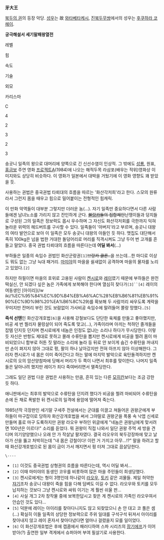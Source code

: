 **牙大王**

[북두의 권](%EB%B6%81%EB%91%90%EC%9D%98%20%EA%B6%8C.md)의 등장 악당.
[성우](%EC%84%B1%EC%9A%B0.md)는 故 [와타베타케시](%EC%99%80%ED%83%80%EB%B2%A0%20%ED%83%80%EC%BC%80%EC%8B%9C.md), [진북두무쌍](%EC%A7%84%20%EB%B6%81%EB%91%90%EB%AC%B4%EC%8C%8D.md)에서의 성우는 [후쿠하라 코헤이](%ED%9B%84%EC%BF%A0%ED%95%98%EB%9D%BC%20%EC%BD%94%ED%97%A4%EC%9D%B4.md).

**궁극해설서 세기말패왕열전**

레벨

힘

속도

기술

외모

카리스마

C

4

2

3

2

3

  
송곳니 일족의 왕으로 대머리에 양쪽으로 긴 신선수염이 인상적. 그 밖에도 [성룡](%EC%84%B1%EB%A3%A1.md), 원표,
[홍금보](%ED%99%8D%EA%B8%88%EB%B3%B4.md) 주연 영화
[프로젝트A](%ED%94%84%EB%A1%9C%EC%A0%9D%ED%8A%B8A.md)(1984)에 나오는 해적두목 라삼포(배우는
적위)영화상 이미지와도 상당히 비슷하다. 이 영화가 일본에서 대박을 거뒀기에 이 영화 영향도 꽤 받았을 듯.

사용하는 권법은 중국권법 타뢰대의 흐름을 따르는 '화산각저희'라고 한다. 스모의 원류라서 그런지 몸을 때우고 힘으로 밀어붙이는 전형적인
힘캐릭.

이 만화 악역들이 대부분 그렇지만 더러운 놈(...). 자기 일족만 중요하다면서 다른 사람들에겐 남녀노소를 가리지 않고 잔인하게 군다.
<del>[블랑카](%EB%B8%94%EB%9E%91%EC%B9%B4.md)들의 집합체인</del>난쟁이들과 덩치들로 구성된 그의
일족은 정보력도 몹시 우수하며 그 자신도 화산각저회를 극한까지 익혀 놀라운 위력의 헤드버트를 구사할 수 있다. 일족들이 '아버지'라고
부르며, 송곳니 대왕의 여타 발언으로 보아 이 일족은 모두 송곳니 대왕의 아들인 듯 하다. 맷집도 대단해서 족히 100kg은 넘을 법한
거대한 돌덩어리로 머리를 직격시켜도 그냥 두어 번 고개를 흔들고 말았다. 중국 권법 타뢰대의 흐름을 따른다는데 **어딜 봐서**(...)

부하들은 일종의 속임수 권법인 화산군랑권`[1]`<del>브랑카 클론..</del>을 쓰는데...한 마디로 이상도 뭐도 없는 그냥 늑대
패거리. [마미야](%EB%A7%88%EB%AF%B8%EC%95%BC%28%EB%B6%81%EB%91%90%EC%9D%98%20%EA%B6%8C%29.md)의 마을을 쉴새없이 공격하며 마을의 물자를 노리고 있었다.`[2]`

하지만 하필이면 마을의 호위로 고용된 사람이 [켄시로](%EC%BC%84%EC%8B%9C%EB%A1%9C.md)와
[레이](%EB%A0%88%EC%9D%B4%28%EB%B6%81%EB%91%90%EC%9D%98%20%EA%B6%8C%29.md)였기
때문에 부하들은 완전 떡실신, 안 되겠다 싶은 놈은 가족에게 보복해야 한다며 열심히 찾다가`[3]``[4]` 레이의 여동생인 [아이리](/w
iki/%EC%95%84%EC%9D%B4%EB%A6%AC%28%EB%B6%81%EB%91%90%EC%9D%98%20%EA%B6%8C%29)를
확보해 두 사람끼리 싸우도록 계략을 꾸미지만 잔머리 부린 것도 보람없이 가사비공 속임수에 말려들어 쫄랑 망했다..`[5]`

**즉석 선텐**인 화산강개호법`[6]`을 사용해 강철보다도 단단한 육체를 만들고 좋아했지만, 비공 세 번 찔리자 물렁살이 되어 죽도록 맞고(...), 가족이라며 아끼는 척하던 졸개들을 잡템 던지듯 던지며 켄시로에게 네놈은 인정도 없냐는 소리나 하다가 무시당한다. 이렇듯 자신은 반항도 제대로 못하고 몰래 수류탄을 뽑지만 켄시로에게 비공을 찔려 몸이 마비되었으니 함부로 허튼 짓 말라는 소리에 놀라 등 뒤로 안 보이게 숨긴 수류탄을 꺼내지만 손이 펴지지 않아 그대로 펑, 팔이 하나 날아갔지만 전혀 아프지 않아 이상해한다. 그러자 켄시로가 네 몸은 이미 죽어간다고 하는 말에 마지막 발악으로 육탄돌격하지만 켄시로의 오의 암산양참파에 당해서 머리가 두 쪽이 나면서 최후를 맞이한다. 나머지 일족들은 달아나려 했지만 레이가 죄다 죽여버리면서 멸족당한다.

그래도 일단 권법 다운 권법은 사용하는 만큼, 흔히 있는 다른 [모히칸](%EB%AA%A8%ED%9E%88%EC%B9%B8.md)보다는
조금 강한 듯 하다.

애니판에서는 최후의 발악으로 수류탄을 던지려 했다가 비공을 찔려 마비되어 수류탄을 손에 든 채로 폭발한 뒤 켄시로의 일격에 용암에 떨어져
죽는다.

1985년작 극장판인 세기말 구세주 전설에서는 군대를 이끌고 쳐들어온 권왕군에게 부하들이 마구잡이로 당하자 화산강개호법을 써서 그야말로
권왕군을 폭풍 속 낙엽 신세로 만들며 홀로 마구 도륙하지만 권왕 라오우 부하인 위글에게 "네놈은 권왕님에게 맞서려면 100년은 이르다!"
소리를 듣었다. 뭐 권왕이 직접 나와서 일단 권왕 주먹 세 방을 견디며 의기양양했으나 오래 안 가 작살날 팔자였다. 결국 라오우의
북두강장파에 맞고 날아가 산을 뚫고 처박히는데 "내 몸은 강철이다! 이런 거 가지고 아무...!?" 말을 하려고 할때 화산강개호법으로 된
몸이 금이 가서 깨지면서 펑 터져 그대로 끔살당한다.

`\----`

  * `[1]` 이것도 중국권법 상형권의 흐름을 따른다는데, 역시 어딜 봐서...
  * `[2]` 이때 마미야의 동생인 코우를 비롯하여 많은 마을 주민들이 희생당했다.
  * `[3]` 켄시로에게는 형이 3명인데 하나같이 [라오우](%EB%9D%BC%EC%98%A4%EC%9A%B0.md), [토키](%ED%86%A0%ED%82%A4%28%EB%B6%81%EB%91%90%EC%9D%98%20%EA%B6%8C%29.md) 같은 괴물들. 제일 허약한 [쟈기](%EC%9F%88%EA%B8%B0%28%EB%B6%81%EB%91%90%EC%9D%98%20%EA%B6%8C%29.md)조차 송곳니 대왕이 죽을 힘을 다해 덤벼도 이길 수 없다. 라오우와 토키를 모두 납치하는 것보다 그냥 켄시로와 싸워 이기는 게 훨씬 쉬울 판...
  * `[4]` 사실 개그 2차 창작물 중에 보복한답시고 찾은 게 켄시로의 가족인 라오우여서 안습인 것도 있다...
  * `[5]` 덕분에 레이는 아이리를 찾아다니지도 않고 되찾았으니 손 안 대고 코 풀은 셈(...) 확실히 이들 일족의 상당한 정보력으로 주위 일대를 구석구석 뒤져서 아이리를 찾아내지 않고 레이 혼자서 찾아다녔다면 얼마나 걸렸을지 모를 일이었다.
  * `[6]` 이 화산강개호법은 후에 캡콤에서 패러디하여 스파 시리즈의 [장기에프](%EC%9E%A5%EA%B8%B0%EC%97%90%ED%94%84.md)가 이어받아(?) 출연한 일부 격게에서 슈퍼아머 부여 필살기로 사용한다.

